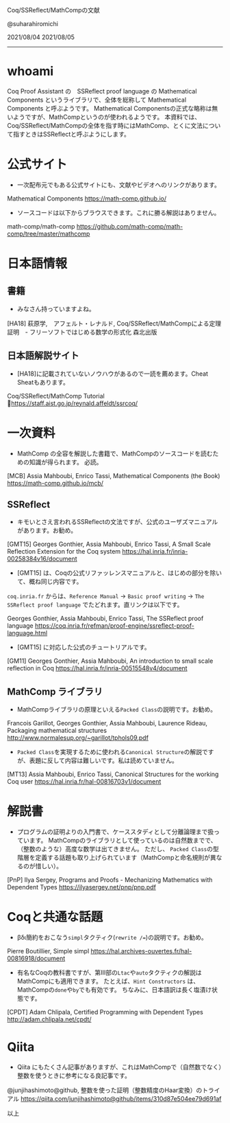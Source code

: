 Coq/SSReflect/MathCompの文献

@suharahiromichi

2021/08/04
2021/08/05

------------

# whoami

Coq Proof Assistant の　SSReflect proof language の Mathematical Components というライブラリで、全体を総称して Mathematical Components と呼ぶようです。
Mathematical Componentsの正式な略称は無いようですが、MathCompというのが使われるようです。
本資料では、Coq/SSReflect/MathCompの全体を指す時にはMathComp、とくに文法について指すときはSSReflectと呼ぶようにします。

# 公式サイト

- 一次配布元でもある公式サイトにも、文献やビデオへのリンクがあります。

Mathematical Components
https://math-comp.github.io/

- ソースコードは以下からブラウスできます。これに勝る解説はありません。

math-comp/math-comp
https://github.com/math-comp/math-comp/tree/master/mathcomp


# 日本語情報
## 書籍

- みなさん持っていますよね。

[HA18] 萩原学,　アフェルト・レナルド,
Coq/SSReflect/MathCompによる定理証明　- フリーソフトではじめる数学の形式化
森北出版

## 日本語解説サイト

- [HA18]に記載されていないノウハウがあるので一読を薦めます。Cheat Sheatもあります。

Coq/SSReflect/MathComp Tutorial
https://staff.aist.go.jp/reynald.affeldt/ssrcoq/


# 一次資料

- MathComp の全容を解説した書籍で、MathCompのソースコードを読むための知識が得られます。
必読。

[MCB] Assia Mahboubi, Enrico Tassi,
Mathematical Components (the Book)
https://math-comp.github.io/mcb/

## SSReflect

- キモいとさえ言われるSSReflectの文法ですが、公式のユーザズマニュアルがあります。お勧め。

[GMT15] Georges Gonthier, Assia Mahboubi, Enrico Tassi,
A Small Scale Reflection Extension for the Coq system
https://hal.inria.fr/inria-00258384v16/document

- [GMT15] は、Coqの公式リファッレンスマニュアルと、はじめの部分を除いて、概ね同じ内容です。

``coq.inria.fr`` からは、``Reference Manual`` → ``Basic proof writing`` → ``The SSReflect proof language`` でたどれます。直リンクは以下です。

Georges Gonthier, Assia Mahboubi, Enrico Tassi,
The SSReflect proof language
https://coq.inria.fr/refman/proof-engine/ssreflect-proof-language.html


- [GMT15] に対応した公式のチュートリアルです。

[GM11] Georges Gonthier, Assia Mahboubi,
An introduction to small scale reflection in Coq 
https://hal.inria.fr/inria-00515548v4/document

## MathComp ライブラリ

- MathCompライブラリの原理といえる``Packed Class``の説明です。お勧め。

Francois Garillot, Georges Gonthier, Assia Mahboubi, Laurence Rideau,
Packaging mathematical structures
http://www.normalesup.org/~garillot/tphols09.pdf

- ``Packed Class``を実現するために使われる``Canonical Structure``の解説ですが、表題に反して内容は難しいです。私は読めていません。

[MT13] Assia Mahboubi, Enrico Tassi,
Canonical Structures for the working Coq user
https://hal.inria.fr/hal-00816703v1/document


# 解説書

- プログラムの証明よりの入門書で、ケーススタディとして分離論理まで扱っています。
MathCompのライブラリとして使っているのは自然数までで、（整数のような）高度な数学は出てきません。
ただし、 ``Packed Class``の型階層を定義する話題も取り上げられています（MathCompと命名規則が異なるのが惜しい）。

[PnP] Ilya Sergey,
Programs and Proofs - Mechanizing Mathematics with Dependent Types
https://ilyasergey.net/pnp/pnp.pdf


# Coqと共通な話題

- βδι簡約をおこなう``simpl``タクティク(``rewrite /=``)の説明です。お勧め。

Pierre Boutillier,
Simple simpl
https://hal.archives-ouvertes.fr/hal-00816918/document


- 有名なCoqの教科書ですが、第III部の``Ltac``や``auto``タクティクの解説はMathCompにも適用できます。
たとえば、``Hint Constructors`` は、MathCompの``done``や``by``でも有効です。
ちなみに、日本語訳は長く塩漬け状態です。

[CPDT] Adam Chlipala,
Certified Programming with Dependent Types
http://adam.chlipala.net/cpdt/


# Qiita

- Qiita にもたくさん記事がありますが、これはMathCompで（自然数でなく）整数を使うときに参考になる良記事です。

@junjihashimoto@github,
整数を使った証明（整数精度のHaar変換）のトライアル
https://qiita.com/junjihashimoto@github/items/310d87e504ee79d691af

以上

